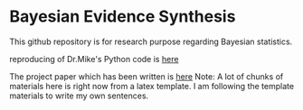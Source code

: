 # Bayesian Evidence Synthesis

This github repository is for research purpose regarding Bayesian statistics.

reproducing of Dr.Mike's Python code is [here](https://github.com/aiod01/Bayesian-evidence-synthesis-/blob/master/Reproducting%20Mike's%20Paper%20in%20Python%20Scratchbook.ipynb)

The project paper which has been written is [here](https://github.com/aiod01/Bayesian-evidence-synthesis-/blob/master/article_4/article_4.pdf)
Note: A lot of chunks of materials here is right now from a latex template.
I am following the template materials to write my own sentences.
